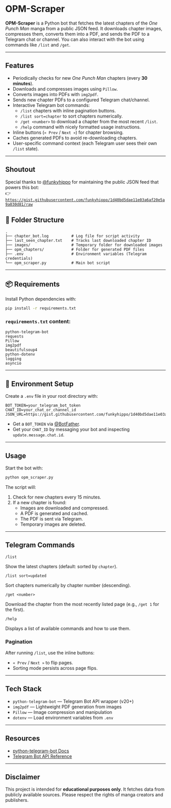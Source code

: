 # OPM-Scraper

**OPM-Scraper** is a Python bot that fetches the latest chapters of the *One Punch Man* manga from a public JSON feed. It downloads chapter images, compresses them, converts them into a PDF, and sends the PDF to a Telegram chat or channel. You can also interact with the bot using commands like `/list` and `/get`.

---

## Features

- Periodically checks for new *One Punch Man* chapters (every **30 minutes**).
- Downloads and compresses images using `Pillow`.
- Converts images into PDFs with `img2pdf`.
- Sends new chapter PDFs to a configured Telegram chat/channel.
- Interactive Telegram bot commands:
  - `/list` chapters with inline pagination buttons.
  - `/list sort=chapter` to sort chapters numerically.
  - `/get <number>` to download a chapter from the most recent `/list`.
  - `/help` command with nicely formatted usage instructions.
- Inline buttons (`« Prev` / `Next »`) for chapter browsing.
- Caches generated PDFs to avoid re-downloading chapters.
- User-specific command context (each Telegram user sees their own `/list` state).

---

## Shoutout

Special thanks to [@funkyhippo](https://gist.github.com/funkyhippo) for maintaining the public JSON feed that powers this bot:  
👉 [`https://gist.githubusercontent.com/funkyhippo/1d40bd5dae11e03a6af20e5a9a030d81/raw`](https://gist.githubusercontent.com/funkyhippo/1d40bd5dae11e03a6af20e5a9a030d81/raw)

## 📁 Folder Structure

```
.
├── chapter_bot.log          # Log file for script activity
├── last_seen_chapter.txt    # Tracks last downloaded chapter ID
├── images/                  # Temporary folder for downloaded images
├── opm_chapters/            # Folder for generated PDF files
├── .env                     # Environment variables (Telegram credentials)
└── opm_scraper.py           # Main bot script
```

---

## 📦 Requirements

Install Python dependencies with:

```bash
pip install -r requirements.txt
```

### `requirements.txt` content:
```text
python-telegram-bot
requests 
Pillow 
img2pdf 
beautifulsoup4
python-dotenv
logging
asyncio
```

---

## 🔐 Environment Setup

Create a `.env` file in your root directory with:

```env
BOT_TOKEN=your_telegram_bot_token
CHAT_ID=your_chat_or_channel_id
JSON_URL=https://gist.githubusercontent.com/funkyhippo/1d40bd5dae11e03a6af20e5a9a030d81/raw
```

- Get a `BOT_TOKEN` via [@BotFather](https://t.me/BotFather).
- Get your `CHAT_ID` by messaging your bot and inspecting `update.message.chat.id`.

---

## Usage

Start the bot with:

```bash
python opm_scraper.py
```

The script will:

1. Check for new chapters every 15 minutes.
2. If a new chapter is found:
   - Images are downloaded and compressed.
   - A PDF is generated and cached.
   - The PDF is sent via Telegram.
   - Temporary images are deleted.

---

## Telegram Commands

```text
/list
```
Show the latest chapters (default: sorted by `chapter`).

```text
/list sort=updated
```
Sort chapters numerically by chapter number (descending).

```text
/get <number>
```
Download the chapter from the most recently listed page (e.g., `/get 1` for the first).

```text
/help
```
Displays a list of available commands and how to use them.

### Pagination
After running `/list`, use the inline buttons:
- `« Prev` / `Next »` to flip pages.
- Sorting mode persists across page flips.

---

## Tech Stack

- `python-telegram-bot` — Telegram Bot API wrapper (v20+)
- `img2pdf` — Lightweight PDF generation from images
- `Pillow` — Image compression and manipulation
- `dotenv` — Load environment variables from `.env`

---

## Resources

- [python-telegram-bot Docs](https://docs.python-telegram-bot.org/)
- [Telegram Bot API Reference](https://core.telegram.org/bots/api)

---

## Disclaimer

This project is intended for **educational purposes only**. It fetches data from publicly available sources. Please respect the rights of manga creators and publishers.
